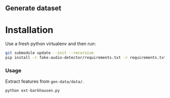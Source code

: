 ## Generate dataset

# Installation

Use a fresh python virtualenv and then run:

```bash
git submodule update --init --recursive
pip install -r fake-audio-detector/requirements.txt -r requirements.txt
```

### Usage

Extract features from `gen-data/data/`.

```bash
python ext-barkhausen.py
```
